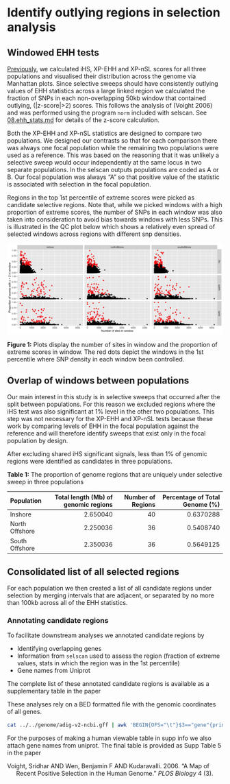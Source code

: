 Identify outlying regions in selection analysis
================

## Windowed EHH tests

[Previously](08.ehh_stats.md), we calculated iHS, XP-EHH and XP-nSL
scores for all three populations and visualised their distribution
across the genome via Manhattan plots. Since selective sweeps should
have consistently outlying values of EHH statistics across a large
linked region we calculated the fraction of SNPs in each non-overlapping
50kb window that contained outlying, (\|z-score\|&gt;2) scores. This
follows the analysis of (Voight 2006) and was performed using the
program `norm` included with selscan. See
[08.ehh\_stats.md](08.ehh_stats.md) for details of the z-score
calculation.

Both the XP-EHH and XP-nSL statistics are designed to compare two
populations. We designed our contrasts so that for each comparison there
was always one focal population while the remaining two populations were
used as a reference. This was based on the reasoning that it was
unlikely a selective sweep would occur independently at the same locus
in two separate populations. In the selscan outputs populations are
coded as A or B. Our focal population was always “A” so that positive
value of the statistic is associated with selection in the focal
population.

Regions in the top 1st percentile of extreme scores were picked as
candidate selective regions. Note that, while we picked windows with a
high proportion of extreme scores, the number of SNPs in each window was
also taken into consideration to avoid bias towards windows with less
SNPs. This is illustrated in the QC plot below which shows a relatively
even spread of selected windows across regions with different snp
densities.

<img src="10.identify_selective_genomic_windows_files/figure-gfm/unnamed-chunk-1-1.png" width="1152" />

**Figure 1:** Plots display the number of sites in window and the
proportion of extreme scores in window. The red dots depict the windows
in the 1st percentile where SNP density in each window been controlled.

## Overlap of windows between populations

Our main interest in this study is in selective sweeps that occurred
after the split between populations. For this reason we excluded regions
where the iHS test was also significant at 1% level in the other two
populations. This step was not necessary for the XP-EHH and XP-nSL tests
because these work by comparing levels of EHH in the focal population
against the reference and will therefore identify sweeps that exist only
in the focal population by design.

After excluding shared iHS significant signals, less than 1% of genomic
regions were identified as candidates in three populations.

**Table 1:** The proportion of genome regions that are uniquely under
selective sweep in three populations

| Population     | Total length (Mb) of genomic regions | Number of Regions | Percentage of Total Genome (%) |
|:---------------|-------------------------------------:|------------------:|-------------------------------:|
| Inshore        |                             2.650040 |                40 |                      0.6370288 |
| North Offshore |                             2.250036 |                36 |                      0.5408740 |
| South Offshore |                             2.350036 |                36 |                      0.5649125 |

## Consolidated list of all selected regions

For each population we then created a list of all candidate regions
under selection by merging intervals that are adjacent, or separated by
no more than 100kb across all of the EHH statistics.

### Annotating candidate regions

To facilitate downstream analyses we annotated candidate regions by

-   Identifying overlapping genes
-   Information from `selscan` used to assess the region (fraction of
    extreme values, stats in which the region was in the 1st percentile)
-   Gene names from Uniprot

The complete list of these annotated candidate regions is available as a
supplementary table in the paper

These analyses rely on a BED formatted file with the genomic coordinates
of all genes.

``` bash
cat ../../genome/adig-v2-ncbi.gff | awk 'BEGIN{OFS="\t"}$3=="gene"{print $1,$4,$5,$9}' | sed 's/ID=//' | sort -u  > allgenes.bed
```

For the purposes of making a human viewable table in supp info we also
attach gene names from uniprot. The final table is provided as Supp
Table 5 in the paper

<div id="refs" class="references csl-bib-body hanging-indent">

<div id="ref-Voight2006" class="csl-entry">

Voight, Sridhar AND Wen, Benjamin F AND Kudaravalli. 2006. “A Map of
Recent Positive Selection in the Human Genome.” *PLOS Biology* 4 (3).

</div>

</div>
